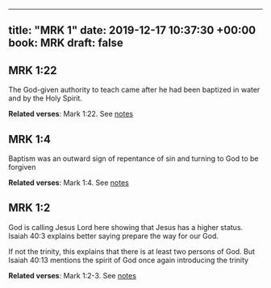 
---
title: "MRK 1"
date: 2019-12-17 10:37:30 +00:00
book: MRK
draft: false
---

## MRK 1:22

The God-given authority to teach came after he had been baptized in water and by the Holy Spirit.

**Related verses**: Mark 1:22. See [notes](https://my.bible.com/notes/3321243269287633371)


## MRK 1:4

Baptism was an outward sign of repentance of sin and turning to God to be forgiven

**Related verses**: Mark 1:4. See [notes](https://my.bible.com/notes/3135729931901460819)


## MRK 1:2

God is calling Jesus Lord here showing that Jesus has a higher status. Isaiah 40:3 explains better saying prepare the way for our God.

If not the trinity, this explains that there is at least two persons of God. But Isaiah 40:13 mentions the spirit of God once again introducing the trinity

**Related verses**: Mark 1:2-3. See [notes](https://my.bible.com/notes/3135728897753866561)

